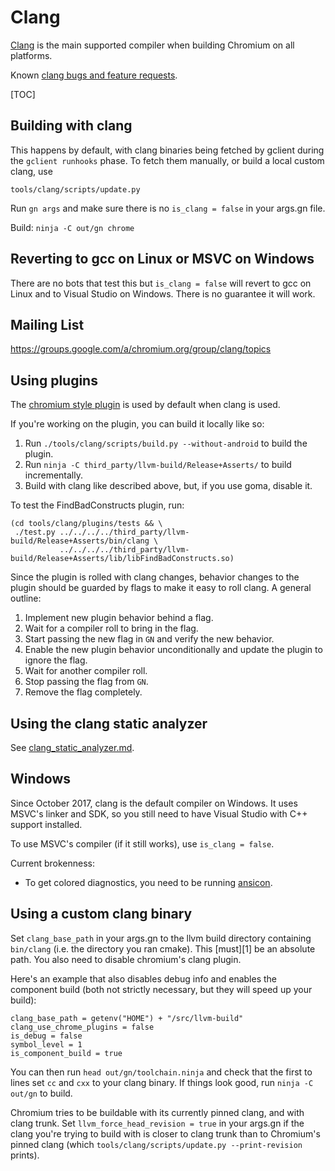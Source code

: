 # Clang

[Clang](http://clang.llvm.org/) is the main supported compiler when
building Chromium on all platforms.

Known [clang bugs and feature
requests](http://code.google.com/p/chromium/issues/list?q=label:clang).

[TOC]

## Building with clang

This happens by default, with clang binaries being fetched by gclient
during the `gclient runhooks` phase. To fetch them manually, or build
a local custom clang, use

    tools/clang/scripts/update.py

Run `gn args` and make sure there is no `is_clang = false` in your args.gn file.

Build: `ninja -C out/gn chrome`

## Reverting to gcc on Linux or MSVC on Windows

There are no bots that test this but `is_clang = false` will revert to
gcc on Linux and to Visual Studio on Windows. There is no guarantee it
will work.

## Mailing List

https://groups.google.com/a/chromium.org/group/clang/topics

## Using plugins

The
[chromium style plugin](https://dev.chromium.org/developers/coding-style/chromium-style-checker-errors)
is used by default when clang is used.

If you're working on the plugin, you can build it locally like so:

1.  Run `./tools/clang/scripts/build.py --without-android`
    to build the plugin.
1.  Run `ninja -C third_party/llvm-build/Release+Asserts/` to build incrementally.
1.  Build with clang like described above, but, if you use goma, disable it.

To test the FindBadConstructs plugin, run:

    (cd tools/clang/plugins/tests && \
     ./test.py ../../../../third_party/llvm-build/Release+Asserts/bin/clang \
               ../../../../third_party/llvm-build/Release+Asserts/lib/libFindBadConstructs.so)

Since the plugin is rolled with clang changes, behavior changes to the plugin
should be guarded by flags to make it easy to roll clang. A general outline:
1.  Implement new plugin behavior behind a flag.
1.  Wait for a compiler roll to bring in the flag.
1.  Start passing the new flag in `GN` and verify the new behavior.
1.  Enable the new plugin behavior unconditionally and update the plugin to
    ignore the flag.
1.  Wait for another compiler roll.
1.  Stop passing the flag from `GN`.
1.  Remove the flag completely.

## Using the clang static analyzer

See [clang_static_analyzer.md](clang_static_analyzer.md).

## Windows

Since October 2017, clang is the default compiler on Windows. It uses
MSVC's linker and SDK, so you still need to have Visual Studio with
C++ support installed.

To use MSVC's compiler (if it still works), use `is_clang = false`.

Current brokenness:

*   To get colored diagnostics, you need to be running
    [ansicon](https://github.com/adoxa/ansicon/releases).

## Using a custom clang binary

Set `clang_base_path` in your args.gn to the llvm build directory containing
`bin/clang` (i.e. the directory you ran cmake). This [must][1] be an absolute
path. You also need to disable chromium's clang plugin.

Here's an example that also disables debug info and enables the component build
(both not strictly necessary, but they will speed up your build):

```
clang_base_path = getenv("HOME") + "/src/llvm-build"
clang_use_chrome_plugins = false
is_debug = false
symbol_level = 1
is_component_build = true
```

You can then run `head out/gn/toolchain.ninja` and check that the first to
lines set `cc` and `cxx` to your clang binary. If things look good, run `ninja
-C out/gn` to build.

Chromium tries to be buildable with its currently pinned clang, and with clang
trunk. Set `llvm_force_head_revision = true` in your args.gn if the clang you're
trying to build with is closer to clang trunk than to Chromium's pinned clang
(which `tools/clang/scripts/update.py --print-revision` prints).
